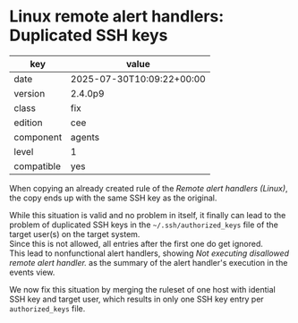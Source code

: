 [//]: # (werk v2)
# Linux remote alert handlers: Duplicated SSH keys

key        | value
---------- | ---
date       | 2025-07-30T10:09:22+00:00
version    | 2.4.0p9
class      | fix
edition    | cee
component  | agents
level      | 1
compatible | yes

When copying an already created rule of the _Remote alert handlers (Linux)_, the copy ends up with the same SSH key as the original.

While this situation is valid and no problem in itself, it finally can lead to the problem of duplicated SSH keys in the `~/.ssh/authorized_keys` file of the target user(s) on the target system.<br>
Since this is not allowed, all entries after the first one do get ignored.<br>
This lead to nonfunctional alert handlers, showing _Not executing disallowed remote alert handler._ as the summary of the alert handler's execution in the events view.

We now fix this situation by merging the ruleset of one host with idential SSH key and target user, which results in only one SSH key entry per `authorized_keys` file.

